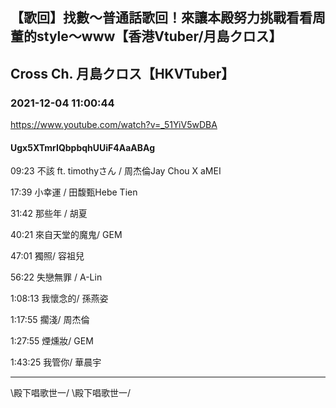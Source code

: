 ## 【歌回】找數～普通話歌回！來讓本殿努力挑戰看看周董的style～www【香港Vtuber/月島クロス】
## Cross Ch. 月島クロス【HKVTuber】
### 2021-12-04 11:00:44
https://www.youtube.com/watch?v=_51YiV5wDBA
#### Ugx5XTmrIQbpbqhUUiF4AaABAg
09:23 不該 ft. timothyさん / 周杰倫Jay Chou X aMEI

17:39 小幸運 / 田馥甄Hebe Tien

31:42 那些年 / 胡夏

40:21 來自天堂的魔鬼/ GEM

47:01 獨照/ 容祖兒

56:22 失戀無罪 / A-Lin

1:08:13 我懷念的/ 孫燕姿

1:17:55 擱淺/ 周杰倫

1:27:55 煙燻妝/ GEM

1:43:25 我管你/ 華晨宇

-------------



 \殿下唱歌世一/ \殿下唱歌世一/

